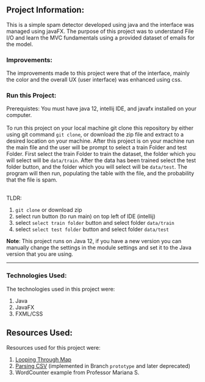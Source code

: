 ## Project Information:
This is a simple spam detector developed using java and the interface was managed using javaFX. The purpose
of this project was to understand File I/O and learn the MVC fundamentals using a provided dataset of emails
for the model. 

### Improvements:
The improvements made to this project were that of the interface, mainly the color and the overall
UX (user interface) was enhanced using css.

### Run this Project:
Prerequistes: You must have java 12, intellij IDE, and javafx installed on your computer.<br /><br />
To run this project on your local machine git clone this repository by either using git command `git clone`, or
download the zip file and extract to a desired location on your machine. After this project is on your machine
run the main file and the user will be prompt to select a train Folder and test Folder. First select 
the train Folder to train the dataset, the folder which you will select will be `data/train`. After the data has 
been trained select the test folder button, and the folder which you will select will be `data/test`. The program will
then run, populating the table with the file, and the probability that the file is spam. <br/> <br />

TLDR: 
1. `git clone` or download zip
2. select run button (to run main) on top left of IDE (intellij)
3. select `select train folder` button and select folder `data/train`
4. select `select test folder` button and select folder `data/test`

**Note**: This project runs on Java 12, if you have a new version you can manually change the settings in the module settings
and set it to the Java version that you are using. 
****

### Technologies Used:
The technologies used in this project were:
1. Java
2. JavaFX
3. FXML/CSS

## Resources Used:
Resources used for this project were:
1. [Looping Through Map](https://www.geeksforgeeks.org/how-to-iterate-over-a-treemap-in-java/)
2. [Parsing CSV](https://www.javatpoint.com/how-to-read-csv-file-in-java) (implemented in Branch `prototype` and later deprecated)
3. WordCounter example from Professor Mariana S.
